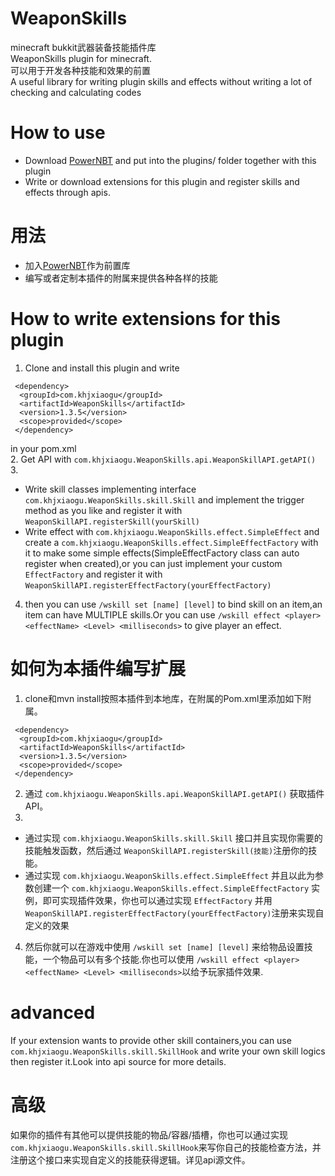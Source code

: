 # WeaponSkills  
minecraft bukkit武器装备技能插件库   
WeaponSkills plugin for minecraft.  
可以用于开发各种技能和效果的前置   
A useful library for writing plugin skills and effects without writing a lot of checking and calculating codes  
# How to use  
- Download [PowerNBT](https://github.com/DPOH-VAR/PowerNBT) and put into the plugins/ folder together with this plugin   
- Write or download extensions for this plugin and register skills and effects through apis.  
# 用法  
- 加入[PowerNBT](https://github.com/DPOH-VAR/PowerNBT)作为前置库   
- 编写或者定制本插件的附属来提供各种各样的技能  
# How to write extensions for this plugin 
1. Clone and install this plugin and write  
``` 
 <dependency>  
  <groupId>com.khjxiaogu</groupId>  
  <artifactId>WeaponSkills</artifactId>  
  <version>1.3.5</version>  
  <scope>provided</scope>  
 </dependency>  
``` 
in your pom.xml  
2. Get API with `com.khjxiaogu.WeaponSkills.api.WeaponSkillAPI.getAPI()`
3.
   
- Write skill classes implementing interface `com.khjxiaogu.WeaponSkills.skill.Skill` and implement the trigger method as you like and register it with `WeaponSkillAPI.registerSkill(yourSkill)`  
- Write effect with `com.khjxiaogu.WeaponSkills.effect.SimpleEffect` and create a `com.khjxiaogu.WeaponSkills.effect.SimpleEffectFactory` with it to make some simple effects(SimpleEffectFactory class can auto register when created),or you can just implement your custom `EffectFactory` and register it with `WeaponSkillAPI.registerEffectFactory(yourEffectFactory)`  
4. then you can use `/wskill set [name] [level]` to bind skill on an item,an item can have MULTIPLE skills.Or you can use `/wskill effect <player> <effectName> <Level> <milliseconds>` to give player an effect.  
# 如何为本插件编写扩展  
1. clone和mvn install按照本插件到本地库，在附属的Pom.xml里添加如下附属。  
``` 
 <dependency>  
  <groupId>com.khjxiaogu</groupId>  
  <artifactId>WeaponSkills</artifactId>  
  <version>1.3.5</version>  
  <scope>provided</scope>  
 </dependency>  
```   
2. 通过 `com.khjxiaogu.WeaponSkills.api.WeaponSkillAPI.getAPI()` 获取插件API。   
3.
   
- 通过实现 `com.khjxiaogu.WeaponSkills.skill.Skill` 接口并且实现你需要的技能触发函数，然后通过 `WeaponSkillAPI.registerSkill(技能)`注册你的技能。  
- 通过实现 `com.khjxiaogu.WeaponSkills.effect.SimpleEffect` 并且以此为参数创建一个 `com.khjxiaogu.WeaponSkills.effect.SimpleEffectFactory` 实例，即可实现插件效果，你也可以通过实现 `EffectFactory` 并用 `WeaponSkillAPI.registerEffectFactory(yourEffectFactory)`注册来实现自定义的效果   
4. 然后你就可以在游戏中使用 `/wskill set [name] [level]` 来给物品设置技能，一个物品可以有多个技能.你也可以使用 `/wskill effect <player> <effectName> <Level> <milliseconds>`以给予玩家插件效果. 
# advanced  
If your extension wants to provide other skill containers,you can use `com.khjxiaogu.WeaponSkills.skill.SkillHook` and write your own skill logics then register it.Look into api source for more details.  
# 高级  
如果你的插件有其他可以提供技能的物品/容器/插槽，你也可以通过实现 `com.khjxiaogu.WeaponSkills.skill.SkillHook`来写你自己的技能检查方法，并注册这个接口来实现自定义的技能获得逻辑。详见api源文件。  
